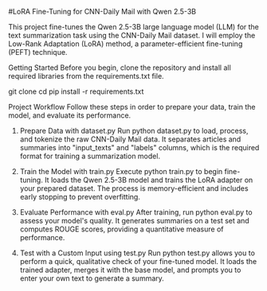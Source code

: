 #LoRA Fine-Tuning for CNN-Daily Mail with Qwen 2.5-3B

This project fine-tunes the Qwen 2.5-3B large language model (LLM) for the text summarization task using the CNN-Daily Mail dataset. I will employ the Low-Rank Adaptation (LoRA) method, a parameter-efficient fine-tuning (PEFT) technique.

Getting Started
Before you begin, clone the repository and install all required libraries from the requirements.txt file.

git clone <repository-url>
cd <repository-name>
pip install -r requirements.txt

Project Workflow
Follow these steps in order to prepare your data, train the model, and evaluate its performance.

1. Prepare Data with dataset.py
Run python dataset.py to load, process, and tokenize the raw CNN-Daily Mail data. It separates articles and summaries into "input_texts" and "labels" columns, which is the required format for training a summarization model.

2. Train the Model with train.py
Execute python train.py to begin fine-tuning. It loads the Qwen 2.5-3B model and trains the LoRA adapter on your prepared dataset. The process is memory-efficient and includes early stopping to prevent overfitting.

3. Evaluate Performance with eval.py
After training, run python eval.py to assess your model's quality. It generates summaries on a test set and computes ROUGE scores, providing a quantitative measure of performance.

4. Test with a Custom Input using test.py
Run python test.py allows you to perform a quick, qualitative check of your fine-tuned model. It loads the trained adapter, merges it with the base model, and prompts you to enter your own text to generate a summary.
